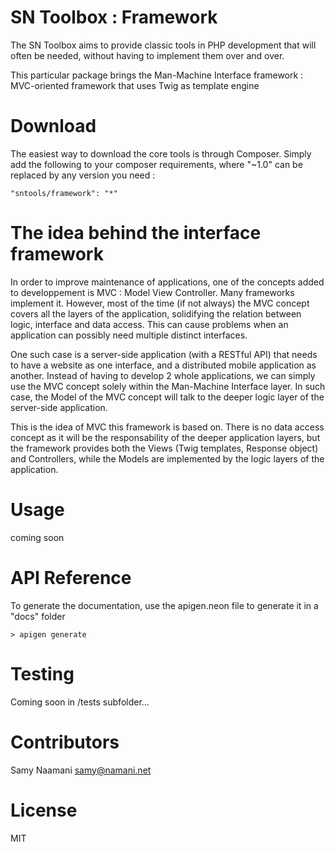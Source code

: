 # SN Toolbox : Framework

The SN Toolbox aims to provide classic tools in PHP development that will often be needed, without having to implement them over and over.

This particular package brings the Man-Machine Interface framework : MVC-oriented framework that uses Twig as template engine

# Download

The easiest way to download the core tools is through Composer. Simply add the following to your composer requirements, where "~1.0" can be replaced by any version you need :

```
"sntools/framework": "*"
```

# The idea behind the interface framework

In order to improve maintenance of applications, one of the concepts added to developpement is MVC : Model View Controller. Many frameworks implement it.
However, most of the time (if not always) the MVC concept covers all the layers of the application, solidifying the relation between
logic, interface and data access. This can cause problems when an application can possibly need multiple distinct interfaces.

One such case is a server-side application (with a RESTful API) that needs to have a website as one interface, and a distributed mobile application as another.
Instead of having to develop 2 whole applications, we can simply use the MVC concept solely within the Man-Machine Interface layer.
In such case, the Model of the MVC concept will talk to the deeper logic layer of the server-side application.

This is the idea of MVC this framework is based on. There is no data access concept as it will be the responsability of the deeper application layers, but
the framework provides both the Views (Twig templates, Response object) and Controllers, while the Models are implemented by the logic layers of the application.

# Usage

coming soon

# API Reference

To generate the documentation, use the apigen.neon file to generate it in a "docs" folder

```
> apigen generate
```

# Testing

Coming soon in /tests subfolder...

# Contributors

Samy Naamani <samy@namani.net>

# License

MIT